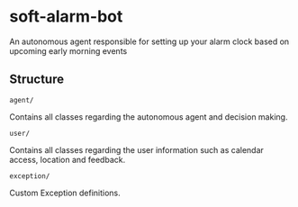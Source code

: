 # soft-alarm-bot
An autonomous agent responsible for setting up your alarm clock based on upcoming early morning events

## Structure
    agent/
Contains all classes regarding the autonomous agent and decision making.  
    
    user/
Contains all classes regarding the user information such as calendar access, location and feedback.  

    exception/
Custom Exception definitions.  


